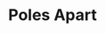 ---
title: Poles Apart
rank: 4
kind: portfolio
image_id: polesapart
image_no: 3
content: The assignment - interpret a story in a magazine and create an illustrated book. I took a story on land art from the New Yorker  entitled “Poles Apart” and imposed upon my images the same arbitrary geometry that land art imposes upon nature. The full book is 8 x 12 and is bound on a porcupine quill. Created Fall 2011, Intro to Graphic Design.
---